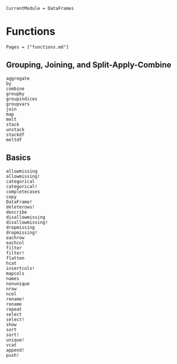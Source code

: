 ```@meta
CurrentModule = DataFrames
```

# Functions

```@index
Pages = ["functions.md"]
```

## Grouping, Joining, and Split-Apply-Combine

```@docs
aggregate
by
combine
groupby
groupindices
groupvars
join
map
melt
stack
unstack
stackdf
meltdf
```

## Basics

```@docs
allowmissing
allowmissing!
categorical
categorical!
completecases
copy
DataFrame!
deleterows!
describe
disallowmissing
disallowmissing!
dropmissing
dropmissing!
eachrow
eachcol
filter
filter!
flatten
hcat
insertcols!
mapcols
names
nonunique
nrow
ncol
rename!
rename
repeat
select
select!
show
sort
sort!
unique!
vcat
append!
push!
```
